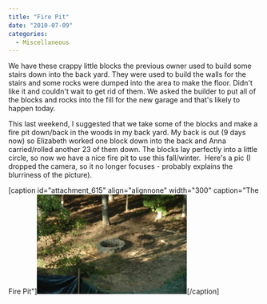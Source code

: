```yaml
---
title: "Fire Pit"
date: "2010-07-09"
categories: 
  - Miscellaneous
---
```


We have these crappy little blocks the previous owner used to build some stairs down into the back yard. They were used to build the walls for the stairs and some rocks were dumped into the area to make the floor. Didn't like it and couldn't wait to get rid of them. We asked the builder to put all of the blocks and rocks into the fill for the new garage and that's likely to happen today.

This last weekend, I suggested that we take some of the blocks and make a fire pit down/back in the woods in my back yard. My back is out (9 days now) so Elizabeth worked one block down into the back and Anna carried/rolled another 23 of them down. The blocks lay perfectly into a little circle, so now we have a nice fire pit to use this fall/winter.  Here's a pic (I dropped the camera, so it no longer focuses - probably explains the blurriness of the picture).

\[caption id="attachment\_615" align="alignnone" width="300" caption="The Fire Pit"\][![The Fire Pit](images/Firepit1-300x199.jpg "The Fire Pit")](http://www.thewargos.com/wp-content/uploads/2010/07/Firepit1.jpg)\[/caption\]
